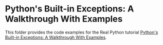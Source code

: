 # Python's Built-in Exceptions: A Walkthrough With Examples

This folder provides the code examples for the Real Python tutorial [Python's Built-in Exceptions: A Walkthrough With Examples](https://realpython.com/python-built-in-exceptions/).
